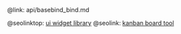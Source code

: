 @link: api/basebind_bind.md

@seolinktop: [ui widget library](https://webix.com)
@seolink: [kanban board tool](https://webix.com/kanban/)